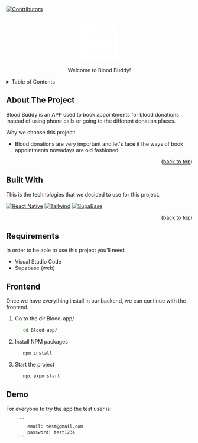 <a name="readme-top"></a>
[![Contributors][contributors-shield]][contributors-url]

<!-- Logo -->
<br />
<div align="center">
  <img src="assets/white_drop_2_2.svg" alt="Logo" width="100" height="100" aligh="center">
  <p align="center">
    Welcome to Blood Buddy!
  </p>
</div>


<!-- TABLE OF CONTENTS -->
<details>
  <summary>Table of Contents</summary>
  <ol>
    <li>
      <a href="#about-the-project">About The Project</a>
      <ul>
        <li><a href="#built-with">Built With</a></li>
      </ul>
    </li>
    <li><a href="#requirements">Requirements</a></li>
    <li><a href="#frontend">Frontend</a></li>
  </ol>
</details>

## About The Project

Blood Buddy is an APP used to book appointments for blood donations instead of using phone calls or going to the different donation places.

Why we choose this project:
* Blood donations are very important and let's face it the ways of book appointments nowadays are old fashioned

<p align="right">(<a href="#readme-top">back to top</a>)</p>

## Built With

This is the technologies that we decided to use for this project.

[![React Native][React Native]][React Native-url]
[![Tailwind][TailwindCSS]][TailwindCSS-url]
[![SupaBase][SupaBase]][SupaBase-url]


<p align="right">(<a href="#readme-top">back to top</a>)</p>

## Requirements

In order to be able to use this project you'll need: 

 * Visual Studio Code
 * Supabase (web)

## Frontend

Once we have everything install in our backend, we can continue with the frontend.

1. Go to the dir Blood-app/    
    ```sh
       cd Blood-app/
    ```
2. Install NPM packages
    ```sh
       npm install
    ```
3. Start the project
    ```sh
       npx expo start
    ```    

## Demo

For everyone to try the app the test user is:

        ```
            email: test@gmail.com
            password: test1234
        ```

[React Native]: https://img.shields.io/badge/React%20Native-20232A?style=for-the%22-badge&logo=react&logoColor=61DAFB
[React Native-url]: https://reactnative.dev/
[TailwindCSS]: https://img.shields.io/badge/Tailwind-20232A?style=for-the%22-badge&logo=tailwindcss&logoColor=61DAFB
[TailwindCSS-url]: https://tailwindcss.com/
[SupaBase]: https://img.shields.io/badge/Supabase-20232A?style=for-the%22-badge&logo=supabase&logoColor=green
[SupaBase-url]: https://supabase.com/
[contributors-shield]: https://img.shields.io/github/contributors/peturjack/Blood-app.svg?style=for-the-badge
[contributors-url]: https://github.com/peturjack/Blood-app/graphs/contributors